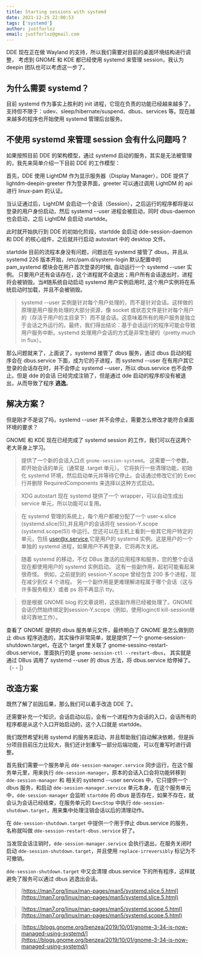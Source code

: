```yaml
---
title: Starting sessions with systemd
date: 2021-12-25 22:00:53
tags: ['systemd']
author: justforlxz
email: justforlxz@gmail.com
---
```


DDE 现在正在做 Wayland 的支持，所以我们需要对目前的桌面环境结构进行调整，
考虑到 GNOME 和 KDE 都已经使用 systemd 来管理 session，我认为 deepin 团队也可以考虑这一步了。

## 为什么需要 systemd？

目前 systemd 作为事实上胜利的 init 进程，它现在负责的功能已经越来越多了，支持但不限于：udev、sleep/hibernate/suspend、dbus、services 等。现在越来越多的程序也开始使用 systemd 管理后台服务。

## 不使用 systemd 来管理 session 会有什么问题吗？

如果按照目前 DDE 的架构模型，通过 systemd 启动的服务，其实是无法被管理的，我先来简单介绍一下目前 DDE 的工作模型：

首先，DDE 使用 LightDM 作为显示服务器（Display Manager），DDE 提供了 lightdm-deepin-greeter 作为登录界面，greeter 可以通过调用 LightDM 的 api 进行 linux-pam 的认证。

当认证通过后，LightDM 会启动一个会话（Session），之后运行的程序都将是以登录的用户身份启动，然后 systemd --user 进程会被启动，同时 dbus-daemon 也会启动，之后 LightDM 会启动 startdde。

此时就开始执行到 DDE 的初始化阶段，startdde 会启动 dde-session-daemon 和 DDE 的核心组件，之后就并行启动 autostart 中的 desktop 文件。

startdde 目前的流程本身没有问题，问题出在 systemd 接管了 dbus，并且从 systemd 226 版本开始，/etc/pam.d/system-login 默认配置中的 pam_systemd 模块会在用户首次登录的时候, 自动运行一个 systemd --user 实例。 只要用户还有会话存在，这个进程就不会退出；用户所有会话退出时，进程将会被销毁。当#随系统自动启动 systemd 用户实例启用时, 这个用户实例将在系统启动时加载，并且不会被销毁。

> systemd --user 实例是针对每个用户处理的，而不是针对会话。这样做的原理是用户服务处理的大部分资源，像 socket 或状态文件是针对每个用户的（存活于用户的主目录下）而不是会话。这意味着所有的用户服务是独立于会话之外运行的。最终，我们得出结论：基于会话运行的程序可能会导致用户服务中断。systemd 处理用户会话的方式是非常生硬的（pretty much in flux）。

那么问题就来了，上面说了，systemd 接管了 dbus 服务，通过 dbus 启动的程序会在 dbus.service 下面，成为它的子进程，而 systemd --user 在有用户其它登录的会话存在时，并不会停止 systemd --user，所以 dbus.service 也不会停止。但是 dde 的会话
已经完成注销了，但是通过 dde 启动的程序却没有被退出，从而导致了程序 **逃逸**。

## 解决方案？

但是刚才不是说了吗，systemd --user 并不会停止，需要怎么修改才能符合桌面环境的要求？

GNOME 和 KDE 现在已经完成了 systemd session 的工作，我们可以在这两个老大哥身上学习。

> 提供了一个新的会话入口点 `gnome-session-systemd`。 这需要一个参数，即开始会话的单元（通常是 .target 单元）。 它将执行一些清理功能，初始化 systemd 环境，然后启动单元并等待它停止。会话通过修改它们的 Exec 行并删除 RequiredComponents 来选择以这种方式启动。

> XDG autostart 现在 systemd 提供了一个 wrapper，可以自动生成出 service 单元，所以功能可以复用。

> 在 systemd 管理的系统上，每个用户都被分配了一个 user-x.slice (systemd.slice(5)),并且用户的会话将在 session-Y.scope (systemd.scope(5)) 中运行。您还可以在主机上看到一些其它用户特定的单元，包括 user@x.service,它是用户的 systemd 实例。这是用户的一个单独的 systemd 进程，如果用户不再登录，它将再次关闭。

> 随着 systemd 的移动，不仅 DBus 激活的应用程序和服务，您的整个会话现在都使用用户的 systemd 实例启动。 这有一些副作用，起初可能看起来很奇怪。 例如，之前提到的 session-Y.scope 曾经包含 200 多个进程，现在减少到仅 4 个进程。 另一个副作用是更难理解进程属于哪个会话（这与许多服务相关）或者 ps 将不再显示 tty。

> 但是根据 GNOME blog 的文章说明，这些副作用已经被处理了。GNOME会话仍然始终绑定到session-Y.scope（例如，使用loginctl kill-session继续可靠地工作）。

查看了 GNOME 提供的 dbus 服务单元文件，最终明白了 GNOME 是怎么做到防止 dbus 程序逃逸的，其实操作非常简单，就是提供了一个 gnome-session-shutdown.target，在这个 target 里关联了 gnome-sessino-restart-dbus.service，里面执行的是 `gnome-session-ctl --restart-dbus`，
其实就是通过 DBus 调用了 systemd --user 的 dbus 方法，将 dbus.service 给停掉了。（- - |）

## 改造方案

既然了解了前因后果，那么我们可以着手改造 DDE 了。

还需要补充一个知识，会话启动以后，会有一个进程作为会话的入口，会话所有的程序都是从这个入口开始启动的，这个入口就是 startdde。

我们既然希望利用 systemd 的服务来启动，并且帮助我们自动解决依赖，但是拆分项目目前压力比较大，我们还计划重写一部分后端功能，可以在重写时进行调整。

首先我们需要一个服务单元 `dde-session-manager.service` 同步运行，在这个服务单元里，用来执行 `dde-session-manager`，原本的会话入口会将功能转移到 `dde-session-manager` 和 相关的 systemd --user services 中，它只提供一个 dbus 服务，和启动 `dde-session-manager.service` 单元本身，在这个服务单元中，`dde-session-manager` 会监听 `startdde` 的 dbus 是否存在，如果不存在，就会认为会话已经结束，在服务单元的 `ExecStop` 中执行 `dde-session-shutdown.target`，用来集中处理注销会话以后的清理动作。

在 `dde-session-shutdown.target` 中提供一个用于停止 dbus.service 的服务，名称就叫做 `dde-session-restart-dbus.service` 好了。

当发现会话注销时，`dde-session-manager.service` 会执行退出，在服务关闭时启动 `dde-session-shutdown.target`，并且使用 `replace-irreversibly` 标记为不可撤销。

`dde-session-shutdown.target` 中又会清理 dbus.service 下的所有程序，这样就避免了服务可以通过 dbus 逃逸出会话。


> [https://man7.org/linux/man-pages/man5/systemd.slice.5.html](https://man7.org/linux/man-pages/man5/systemd.slice.5.html)

> [https://man7.org/linux/man-pages/man5/systemd.scope.5.html](https://man7.org/linux/man-pages/man5/systemd.scope.5.html)

> [https://blogs.gnome.org/benzea/2019/10/01/gnome-3-34-is-now-managed-using-systemd/](https://blogs.gnome.org/benzea/2019/10/01/gnome-3-34-is-now-managed-using-systemd/)
